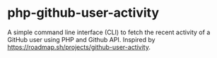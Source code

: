 # php-github-user-activity

A simple command line interface (CLI) to fetch the recent activity of a GitHub user using PHP and Github API. Inspired by https://roadmap.sh/projects/github-user-activity.

